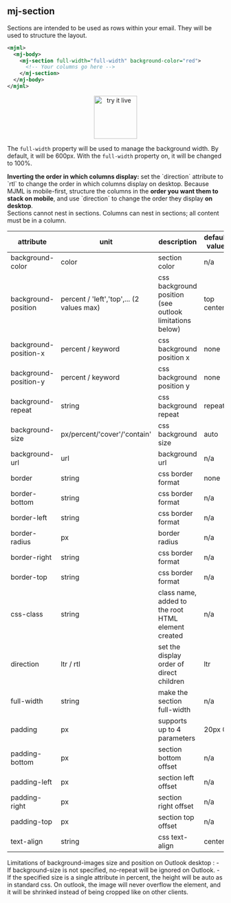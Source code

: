 ## mj-section

Sections are intended to be used as rows within your email.
They will be used to structure the layout.

```xml
<mjml>
  <mj-body>
    <mj-section full-width="full-width" background-color="red">
      <!-- Your columns go here -->
    </mj-section>
  </mj-body>
</mjml>
```

<p align="center">
  <a href="https://mjml.io/try-it-live/components/section">
    <img width="100px" src="https://mjml.io/assets/img/svg/TRYITLIVE.svg" alt="try it live" />
  </a>
</p>

The `full-width` property will be used to manage the background width.
By default, it will be 600px. With the `full-width` property on, it will be
changed to 100%.

<aside class="notice">
  <b>Inverting the order in which columns display:</b> set the `direction` attribute to `rtl` to change the order in which columns display on desktop. Because MJML is mobile-first, structure the columns in the <b>order you want them to stack on mobile</b>, and use `direction` to change the order they display <b>on desktop</b>.
</aside>

<aside class="warning">
  Sections cannot nest in sections. Columns can nest in sections; all content must be in a column.
</aside>

attribute             | unit        | description                    | default value
----------------------|-------------|--------------------------------|---------------
background-color      | color       | section color                  | n/a
background-position   | percent / 'left','top',... (2 values max) | css background position (see outlook limitations below)        | top center
background-position-x | percent / keyword   | css background position x      | none
background-position-y | percent / keyword   | css background position y      | none
background-repeat     | string      | css background repeat          | repeat
background-size       | px/percent/'cover'/'contain'     | css background size    | auto
background-url        | url         | background url                 | n/a
border                | string      | css border format              | none
border-bottom         | string      | css border format              | n/a
border-left           | string      | css border format              | n/a
border-radius         | px          | border radius                  | n/a
border-right          | string      | css border format              | n/a
border-top            | string      | css border format              | n/a
css-class             | string      | class name, added to the root HTML element created | n/a
direction             | ltr / rtl   | set the display order of direct children | ltr
full-width            | string      | make the section full-width    | n/a
padding               | px          | supports up to 4 parameters    | 20px 0
padding-bottom        | px          | section bottom offset          | n/a
padding-left          | px          | section left offset            | n/a
padding-right         | px          | section right offset           | n/a
padding-top           | px          | section top offset             | n/a
text-align            | string      | css text-align                 | center


<aside class="notice">
  Limitations of background-images size and position on Outlook desktop :  
  - If background-size is not specified, no-repeat will be ignored on Outlook.
  - If the specified size is a single attribute in percent, the height will be auto as in standard css. On outlook, the image will never overflow the element, and it will be shrinked instead of being cropped like on other clients.
</aside>
